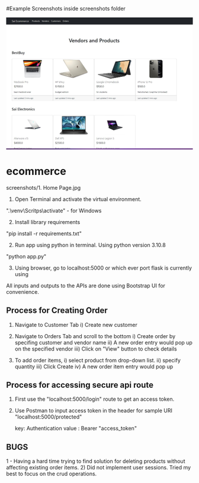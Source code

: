 #Example Screenshots inside screenshots folder

![](https://github.com/saiherng/ecommerce/blob/d60efda5009fad8864d97828e94738ac6b71f664/screenshots/1.%20Home%20Page.jpg)

# ecommerce
screenshots/1. Home Page.jpg
1) Open Terminal and activate the virtual environment. 

".\venv\Scritps\activate" - for Windows 

2) Install library requirements

"pip install -r requirements.txt"

2) Run app using python in terminal. Using python version 3.10.8

"python app.py"

3) Using browser, go to localhost:5000 or which ever port flask is currently using



All inputs and outputs to the APIs are done using Bootstrap UI for convenience.


Process for Creating Order
------------------------------------
1) Navigate to Customer Tab 
    i) Create new customer

2) Navigate to Orders Tab and scroll to the bottom
    i) Create order by specifing customer and vendor name
    ii) A new order entry would pop up on the specified vendor
    iii) Click on "View" button to check details

3) To add order items,
    i) select product from drop-down list.
    ii) specify quantity 
    iii) Click Create
    iv) A new order item entry would pop up 


Process for accessing secure api route
------------------------------------------------
1) First use the "localhost:5000/login" route to get an access token. 
2) Use Postman to input access token in the header for sample URI "localhost:5000/protected"
    
    key: Authentication
    value : Bearer "access_token"


BUGS 
-----------------------------------
1 - Having a hard time trying to find solution for deleting products without affecting existing order items.
2) Did not implement user sessions. Tried my best to focus on the crud operations.


